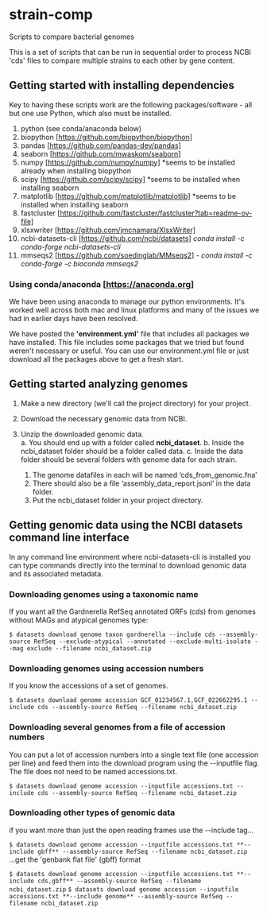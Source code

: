 # strain-comp
Scripts to compare bacterial genomes

This is a set of scripts that can be run in sequential order to process NCBI 'cds' files to compare multiple strains to each other by gene content.

## Getting started with installing dependencies ##

Key to having these scripts work are the following packages/software - all but one use Python, which also must be installed.
  1. python (see conda/anaconda below)
  2. biopython [https://github.com/biopython/biopython]
  3. pandas [https://github.com/pandas-dev/pandas]
  4. seaborn [https://github.com/mwaskom/seaborn]
  5. numpy [https://github.com/numpy/numpy] *seems to be installed already when installing biopython
  6. scipy [https://github.com/scipy/scipy] *seems to be installed when installing seaborn
  7. matplotlib [https://github.com/matplotlib/matplotlib] *seems to be installed when installing seaborn
  8. fastcluster [https://github.com/fastcluster/fastcluster?tab=readme-ov-file]
  9. xlsxwriter [https://github.com/jmcnamara/XlsxWriter]
  10. ncbi-datasets-cli [https://github.com/ncbi/datasets] _conda install -c conda-forge ncbi-datasets-cli_
  11. mmseqs2 [https://github.com/soedinglab/MMseqs2] - _conda install -c conda-forge -c bioconda mmseqs2_

### Using conda/anaconda [https://anaconda.org] ###
We have been using anaconda to manage our python environments.  It's worked well across both mac and linux platforms and many of the issues we had in earlier days have been resolved.

We have posted the **'environment.yml'** file that includes all packages we have installed.
This file includes some packages that we tried but found weren't necessary or useful.
You can use our environment.yml file or just download all the packages above to get a fresh start.


## Getting started analyzing genomes ##

1.	Make a new directory (we'll call the project directory) for your project.

2.	Download the necessary genomic data from NCBI.

5.	Unzip the downloaded genomic data.  
  a.	You should end up with a folder called **ncbi_dataset**.
  b.	Inside the ncbi_dataset folder should be a folder called data.
  c.	Inside the data folder should be several folders with genome data for each strain.
    1.	The genome datafiles in each will be named ‘cds_from_genomic.fna’
    2.	There should also be a file ‘assembly_data_report.jsonl’ in the data folder.
    3.	Put the ncbi_dataset folder in your project directory.


## Getting genomic data using the NCBI datasets command line interface
In any command line environment where ncbi-datasets-cli is installed you can type commands directly into the terminal to download genomic data and its associated metadata.

### Downloading genomes using a taxonomic name

If you want all the Gardnerella RefSeq annotated ORFs (cds) from genomes without MAGs and atypical genomes type:

  `$ datasets download genome taxon gardnerella --include cds --assembly-source RefSeq --exclude-atypical --annotated --exclude-multi-isolate --mag exclude --filename ncbi_dataset.zip`

### Downloading genomes using accession numbers

If you know the accessions of a set of genomes.

  `$ datasets download genome accession GCF_01234567.1,GCF_022662295.1 --include cds --assembly-source RefSeq --filename ncbi_dataset.zip`

### Downloading several genomes from a file of accession numbers ###

You can put a lot of accession numbers into a single text file (one accession per line) and feed them into the download program using the --inputfile flag.  The file does not need to be named accessions.txt.

 `$ datasets download genome accession --inputfile accessions.txt --include cds --assembly-source RefSeq --filename ncbi_dataset.zip`

### Downloading other types of genomic data ###
 if you want more than just the open reading frames use the --include tag...

 `$ datasets download genome accession --inputfile accessions.txt **--include gbff** --assembly-source RefSeq --filename ncbi_dataset.zip`
 ...get the 'genbank flat file' (gbff) format


 `$ datasets download genome accession --inputfile accessions.txt **--include cds,gbff** --assembly-source RefSeq --filename ncbi_dataset.zip`
 `$ datasets download genome accession --inputfile accessions.txt **--include genome** --assembly-source RefSeq --filename ncbi_dataset.zip`

